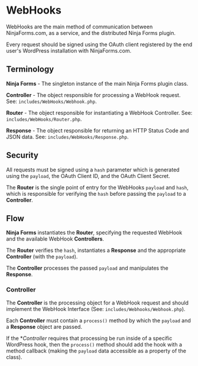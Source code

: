 # WebHooks

WebHooks are the main method of communication between NinjaForms.com, as a service, and the distributed Ninja Forms plugin.

Every request should be signed using the OAuth client registered by the end user's WordPress installation with NinjaForms.com.

## Terminology

**Ninja Forms** - The singleton instance of the main Ninja Forms plugin class.

**Controller** - The object responsible for processing a WebHook request. See: `includes/WebHooks/Webhook.php`.

**Router** - The object responsible for instantiating a WebHook Controller. See: `includes/WebHooks/Router.php`.

**Response** - The object responsible for returning an HTTP Status Code and JSON data. See: `includes/WebHooks/Response.php`.

## Security

All requests must be signed using a `hash` parameter which is generated using the `payload`, the OAuth Client ID, and the OAuth Client Secret.

The **Router** is the single point of entry for the WebHooks `payload` and `hash`, which is responsible for verifying the `hash` before passing the `payload` to a **Controller**.

## Flow

**Ninja Forms** instantiates the **Router**, specifying the requested WebHook and the available WebHook **Controllers**.

The **Router** verifies the `hash`, instantiates a **Response** and the appropriate **Controller** (with the `payload`).

The **Controller** processes the passed `payload` and manipulates the **Response**.

### Controller

The **Controller** is the processing object for a WebHook request and should implement the WebHook Interface (See: `includes/Webhooks/Webhook.php`).

Each **Controller** must contain a `process()` method by which the `payload` and a **Response** object are passed.

If the **Controller* requires that processing be run inside of a specific WordPress hook, then the `process()` method should add the hook with a method callback (making the `payload` data accessible as a property of the class).

